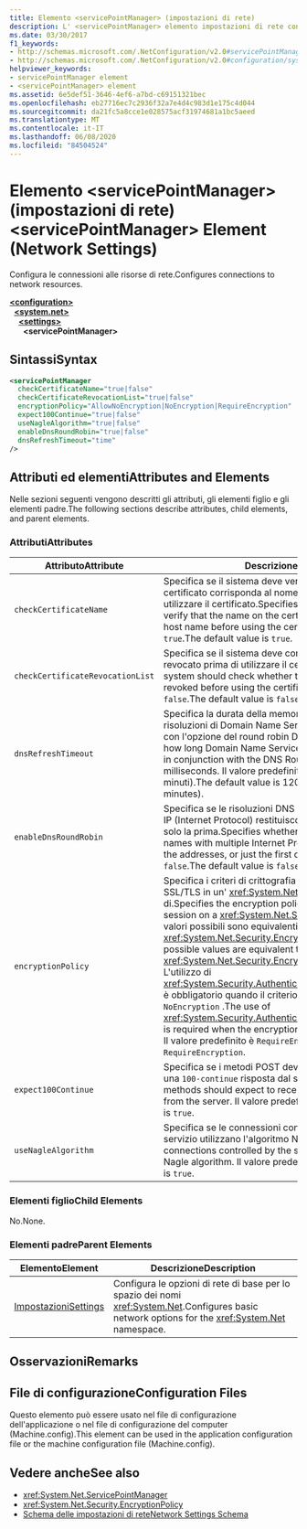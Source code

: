 ```yaml
---
title: Elemento <servicePointManager> (impostazioni di rete)
description: L' <servicePointManager> elemento impostazioni di rete configura le connessioni alle opzioni di risorse di rete nel .NET Framework.
ms.date: 03/30/2017
f1_keywords:
- http://schemas.microsoft.com/.NetConfiguration/v2.0#servicePointManager
- http://schemas.microsoft.com/.NetConfiguration/v2.0#configuration/system.net/settings/servicePointManager
helpviewer_keywords:
- servicePointManager element
- <servicePointManager> element
ms.assetid: 6e5def51-3646-4ef6-a7bd-c69151321bec
ms.openlocfilehash: eb27716ec7c2936f32a7e4d4c983d1e175c4d044
ms.sourcegitcommit: da21fc5a8cce1e028575acf31974681a1bc5aeed
ms.translationtype: MT
ms.contentlocale: it-IT
ms.lasthandoff: 06/08/2020
ms.locfileid: "84504524"
---
```

# <a name="servicepointmanager-element-network-settings"></a><span data-ttu-id="26a32-103">Elemento \<servicePointManager> (impostazioni di rete)</span><span class="sxs-lookup"><span data-stu-id="26a32-103">\<servicePointManager> Element (Network Settings)</span></span>
<span data-ttu-id="26a32-104">Configura le connessioni alle risorse di rete.</span><span class="sxs-lookup"><span data-stu-id="26a32-104">Configures connections to network resources.</span></span>  

[**\<configuration>**](../configuration-element.md)\
&nbsp;&nbsp;[**\<system.net>**](system-net-element-network-settings.md)\
&nbsp;&nbsp;&nbsp;&nbsp;[**\<settings>**](settings-element-network-settings.md)\
&nbsp;&nbsp;&nbsp;&nbsp;&nbsp;&nbsp;**\<servicePointManager>**

## <a name="syntax"></a><span data-ttu-id="26a32-105">Sintassi</span><span class="sxs-lookup"><span data-stu-id="26a32-105">Syntax</span></span>  
  
```xml  
<servicePointManager  
  checkCertificateName="true|false"  
  checkCertificateRevocationList="true|false"  
  encryptionPolicy="AllowNoEncryption|NoEncryption|RequireEncryption"  
  expect100Continue="true|false"  
  useNagleAlgorithm="true|false"  
  enableDnsRoundRobin="true|false"  
  dnsRefreshTimeout="time"  
/>  
```  
  
## <a name="attributes-and-elements"></a><span data-ttu-id="26a32-106">Attributi ed elementi</span><span class="sxs-lookup"><span data-stu-id="26a32-106">Attributes and Elements</span></span>  
 <span data-ttu-id="26a32-107">Nelle sezioni seguenti vengono descritti gli attributi, gli elementi figlio e gli elementi padre.</span><span class="sxs-lookup"><span data-stu-id="26a32-107">The following sections describe attributes, child elements, and parent elements.</span></span>  
  
### <a name="attributes"></a><span data-ttu-id="26a32-108">Attributi</span><span class="sxs-lookup"><span data-stu-id="26a32-108">Attributes</span></span>  
  
|<span data-ttu-id="26a32-109">**Attributo**</span><span class="sxs-lookup"><span data-stu-id="26a32-109">**Attribute**</span></span>|<span data-ttu-id="26a32-110">**Descrizione**</span><span class="sxs-lookup"><span data-stu-id="26a32-110">**Description**</span></span>|  
|-------------------|---------------------|  
|`checkCertificateName`|<span data-ttu-id="26a32-111">Specifica se il sistema deve verificare che il nome del certificato corrisponda al nome host del server prima di utilizzare il certificato.</span><span class="sxs-lookup"><span data-stu-id="26a32-111">Specifies whether the system should verify that the name on the certificate matches the server host name before using the certificate.</span></span> <span data-ttu-id="26a32-112">Il valore predefinito è `true`.</span><span class="sxs-lookup"><span data-stu-id="26a32-112">The default value is `true`.</span></span>|  
|`checkCertificateRevocationList`|<span data-ttu-id="26a32-113">Specifica se il sistema deve controllare se il certificato è stato revocato prima di utilizzare il certificato.</span><span class="sxs-lookup"><span data-stu-id="26a32-113">Specifies whether the system should check whether the certificate has been revoked before using the certificate.</span></span> <span data-ttu-id="26a32-114">Il valore predefinito è `false`.</span><span class="sxs-lookup"><span data-stu-id="26a32-114">The default value is `false`.</span></span>|  
|`dnsRefreshTimeout`|<span data-ttu-id="26a32-115">Specifica la durata della memorizzazione nella cache delle risoluzioni di Domain Name Service (DNS) in combinazione con l'opzione del round robin DNS, in millisecondi.</span><span class="sxs-lookup"><span data-stu-id="26a32-115">Specifies how long Domain Name Service (DNS) resolutions are cached in conjunction with the DNS Round Robin option, in milliseconds.</span></span> <span data-ttu-id="26a32-116">Il valore predefinito è 120.000 millisecondi (due minuti).</span><span class="sxs-lookup"><span data-stu-id="26a32-116">The default value is 120,000 milliseconds (two minutes).</span></span>|  
|`enableDnsRoundRobin`|<span data-ttu-id="26a32-117">Specifica se le risoluzioni DNS dei nomi host con più indirizzi IP (Internet Protocol) restituiscono tutti gli indirizzi oppure solo la prima.</span><span class="sxs-lookup"><span data-stu-id="26a32-117">Specifies whether DNS resolutions of host names with multiple Internet Protocol (IP) addresses return all the addresses, or just the first one.</span></span> <span data-ttu-id="26a32-118">Il valore predefinito è `false`.</span><span class="sxs-lookup"><span data-stu-id="26a32-118">The default value is `false`.</span></span>|  
|`encryptionPolicy`|<span data-ttu-id="26a32-119">Specifica i criteri di crittografia applicati a una sessione SSL/TLS in un' <xref:System.Net.ServicePointManager> istanza di.</span><span class="sxs-lookup"><span data-stu-id="26a32-119">Specifies the encryption policy applied to an SSL/TLS session on a <xref:System.Net.ServicePointManager> instance.</span></span> <span data-ttu-id="26a32-120">I valori possibili sono equivalenti ai valori per l' <xref:System.Net.Security.EncryptionPolicy> enumerazione.</span><span class="sxs-lookup"><span data-stu-id="26a32-120">The possible values are equivalent to the values for the <xref:System.Net.Security.EncryptionPolicy> enumeration.</span></span> <span data-ttu-id="26a32-121">L'utilizzo di <xref:System.Security.Authentication.CipherAlgorithmType.Null> è obbligatorio quando il criterio di crittografia è impostato su `NoEncryption` .</span><span class="sxs-lookup"><span data-stu-id="26a32-121">The use of <xref:System.Security.Authentication.CipherAlgorithmType.Null> is required when the encryption policy is set to `NoEncryption`.</span></span> <span data-ttu-id="26a32-122">Il valore predefinito è `RequireEncryption`.</span><span class="sxs-lookup"><span data-stu-id="26a32-122">The default value is `RequireEncryption`.</span></span>|  
|`expect100Continue`|<span data-ttu-id="26a32-123">Specifica se i metodi POST devono prevedere la ricezione di una `100-continue` risposta dal server.</span><span class="sxs-lookup"><span data-stu-id="26a32-123">Specifies whether POST methods should expect to receive a `100-continue` response from the server.</span></span> <span data-ttu-id="26a32-124">Il valore predefinito è `true`.</span><span class="sxs-lookup"><span data-stu-id="26a32-124">The default value is `true`.</span></span>|  
|`useNagleAlgorithm`|<span data-ttu-id="26a32-125">Specifica se le connessioni controllate da Gestione punti di servizio utilizzano l'algoritmo Nagle.</span><span class="sxs-lookup"><span data-stu-id="26a32-125">Specifies whether connections controlled by the service point manager use the Nagle algorithm.</span></span> <span data-ttu-id="26a32-126">Il valore predefinito è `true`.</span><span class="sxs-lookup"><span data-stu-id="26a32-126">The default value is `true`.</span></span>|  
  
### <a name="child-elements"></a><span data-ttu-id="26a32-127">Elementi figlio</span><span class="sxs-lookup"><span data-stu-id="26a32-127">Child Elements</span></span>  
 <span data-ttu-id="26a32-128">No.</span><span class="sxs-lookup"><span data-stu-id="26a32-128">None.</span></span>  
  
### <a name="parent-elements"></a><span data-ttu-id="26a32-129">Elementi padre</span><span class="sxs-lookup"><span data-stu-id="26a32-129">Parent Elements</span></span>  
  
|<span data-ttu-id="26a32-130">**Elemento**</span><span class="sxs-lookup"><span data-stu-id="26a32-130">**Element**</span></span>|<span data-ttu-id="26a32-131">**Descrizione**</span><span class="sxs-lookup"><span data-stu-id="26a32-131">**Description**</span></span>|  
|-----------------|---------------------|  
|[<span data-ttu-id="26a32-132">Impostazioni</span><span class="sxs-lookup"><span data-stu-id="26a32-132">Settings</span></span>](settings-element-network-settings.md)|<span data-ttu-id="26a32-133">Configura le opzioni di rete di base per lo spazio dei nomi <xref:System.Net>.</span><span class="sxs-lookup"><span data-stu-id="26a32-133">Configures basic network options for the <xref:System.Net> namespace.</span></span>|  
  
## <a name="remarks"></a><span data-ttu-id="26a32-134">Osservazioni</span><span class="sxs-lookup"><span data-stu-id="26a32-134">Remarks</span></span>  
  
## <a name="configuration-files"></a><span data-ttu-id="26a32-135">File di configurazione</span><span class="sxs-lookup"><span data-stu-id="26a32-135">Configuration Files</span></span>  
 <span data-ttu-id="26a32-136">Questo elemento può essere usato nel file di configurazione dell'applicazione o nel file di configurazione del computer (Machine.config).</span><span class="sxs-lookup"><span data-stu-id="26a32-136">This element can be used in the application configuration file or the machine configuration file (Machine.config).</span></span>  
  
## <a name="see-also"></a><span data-ttu-id="26a32-137">Vedere anche</span><span class="sxs-lookup"><span data-stu-id="26a32-137">See also</span></span>

- <xref:System.Net.ServicePointManager>
- <xref:System.Net.Security.EncryptionPolicy>
- [<span data-ttu-id="26a32-138">Schema delle impostazioni di rete</span><span class="sxs-lookup"><span data-stu-id="26a32-138">Network Settings Schema</span></span>](index.md)
